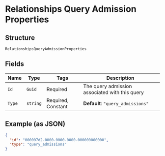 
# Relationships Query Admission Properties

## Structure

`RelationshipsQueryAdmissionProperties`

## Fields

| Name | Type | Tags | Description |
|  --- | --- | --- | --- |
| `Id` | `Guid` | Required | The query admission associated with this query |
| `Type` | `string` | Required, Constant | **Default**: `"query_admissions"` |

## Example (as JSON)

```json
{
  "id": "000007d2-0000-0000-0000-000000000000",
  "type": "query_admissions"
}
```

